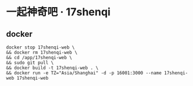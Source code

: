 # 一起神奇吧 · 17shenqi

## docker

```shell
docker stop 17shenqi-web \
&& docker rm 17shenqi-web \
&& cd /app/17shenqi-web \
&& sudo git pull \
&& docker build -t 17shenqi-web . \
&& docker run -e TZ="Asia/Shanghai" -d -p 16001:3000 --name 17shenqi-web 17shenqi-web
```

